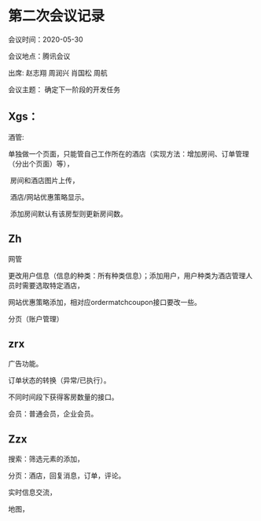 # 第二次会议记录

会议时间：2020-05-30

会议地点：腾讯会议

出席: 赵志翔 周润兴 肖国松 周航

会议主题： 确定下一阶段的开发任务

## Xgs：

酒管:

​      单独做一个页面，只能管自己工作所在的酒店（实现方法：增加房间、订单管理（分出个页面）等），

​      房间和酒店图片上传，

​      酒店/网站优惠策略显示。

​      添加房间默认有该房型则更新房间数。

## Zh

网管

更改用户信息（信息的种类：所有种类信息）；添加用户，用户种类为酒店管理人员时需要选取特定酒店，

网站优惠策略添加，相对应ordermatchcoupon接口要改一些。

分页（账户管理）



## zrx

广告功能。

订单状态的转换（异常/已执行）。

不同时间段下获得客房数量的接口。

会员：普通会员，企业会员。



## Zzx

搜索：筛选元素的添加，

分页：酒店，回复消息，订单，评论。

实时信息交流，

地图，